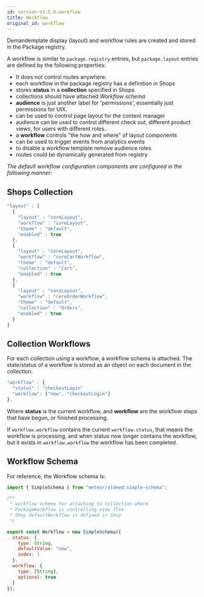 ```yaml
---
id: version-v1.5.0-workflow
title: Workflow
original_id: workflow
---
```

    
Demandemplate display (layout) and workflow rules are created and stored in the Package registry.

A workflow is similar to `package.registry` entries,  but  `package.layout` entries are defined by the following properties:

-   It does not control routes anywhere.
-   each workflow in the package registry has a definition in Shops
-   stores **status** in a **collection** specified in Shops
-   collections should have attached _Workflow schema_
-   **audience** is just another label for 'permissions', essentially just permissions for UIX.
-   can be used to control page layout for the content manager
-   audience can be used to control different check out, different product views,  for users with different roles..
-   a **workflow** controls "the how and where" of layout components
-   can be used to trigger events from analytics events
-   to disable a workflow template remove audience roles
-   routes could be dynamically generated from registry

_The default workflow configuration components are configured in the following manner:_

## Shops Collection

```js
"layout" : [
  {
    "layout" : "coreLayout",
    "workflow" : "coreLayout",
    "theme" : "default",
    "enabled" : true
  },
  {
    "layout" : "coreLayout",
    "workflow" : "coreCartWorkflow",
    "theme" : "default",
    "collection" : "Cart",
    "enabled" : true
  },
  {
    "layout" : "coreLayout",
    "workflow" : "coreOrderWorkflow",
    "theme" : "default",
    "collection" : "Orders",
    "enabled" : true
  }
]
```

## Collection Workflows

For each collection using a workflow, a workflow schema is attached.  The state/status of a workflow is stored as an object on each document in the collection.

```js
"workflow" : {
  "status" : "checkoutLogin"
  "workflow": ["new", "checkoutLogin"]
},
```

Where **status** is the current workflow, and **workflow** are the workflow steps that have begun, or finished processing.

If `workflow.workflow` contains the current `workflow.status`, that means the workflow is processing, and when status now longer contains the workflow, but it exists in `workflow.workflow` the workflow has been completed.

## Workflow Schema

For reference, the Workflow schema is:

```js
import { SimpleSchema } from "meteor/aldeed:simple-schema";

/**
 * workflow schema for attaching to collection where
 * PackageWorkflow is controlling view flow
 * Shop defaultWorkflow is defined in Shop
 */

export const Workflow = new SimpleSchema({
  status: {
    type: String,
    defaultValue: "new",
    index: 1
  },
  workflow: {
    type: [String],
    optional: true
  }
});
```
